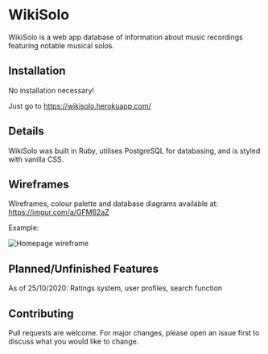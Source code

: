 # WikiSolo

WikiSolo is a web app database of information about music recordings featuring notable musical solos.  

## Installation

No installation necessary!

Just go to https://wikisolo.herokuapp.com/

## Details

WikiSolo was built in Ruby, utilises PostgreSQL for databasing, and is styled with vanilla CSS.

## Wireframes

Wireframes, colour palette and database diagrams available at: https://imgur.com/a/GFM62aZ

Example: 

![Homepage wireframe](https://i.imgur.com/l8tOzXP.png)

## Planned/Unfinished Features

As of 25/10/2020: Ratings system, user profiles, search function 

## Contributing
Pull requests are welcome. For major changes, please open an issue first to discuss what you would like to change.